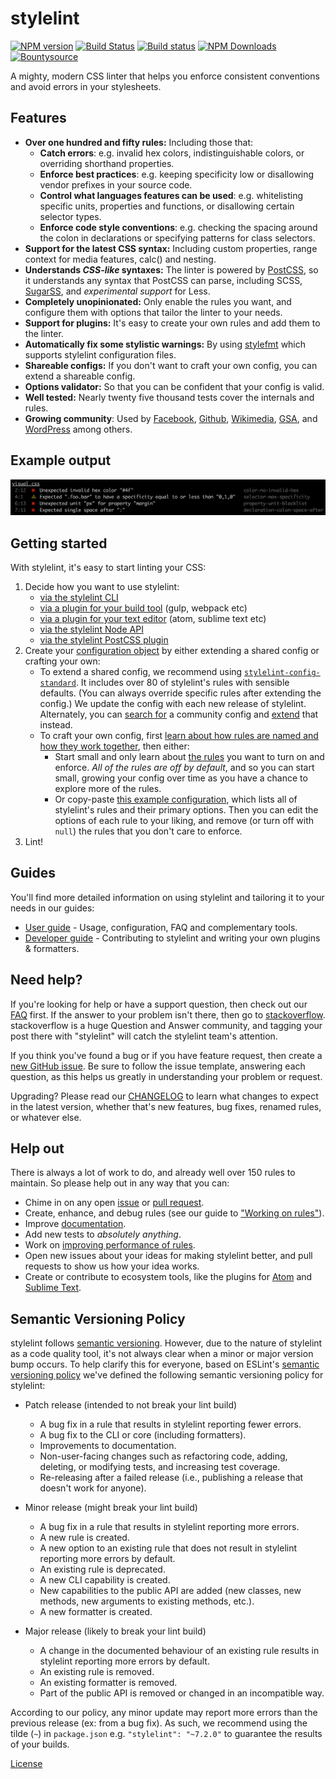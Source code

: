 # stylelint

[![NPM version](http://img.shields.io/npm/v/stylelint.svg)](https://www.npmjs.org/package/stylelint) [![Build Status](https://travis-ci.org/stylelint/stylelint.svg?branch=master)](https://travis-ci.org/stylelint/stylelint) [![Build status](https://ci.appveyor.com/api/projects/status/wwajr0886e00g8je/branch/master?svg=true)](https://ci.appveyor.com/project/stylelint/stylelint/branch/master) [![NPM Downloads](https://img.shields.io/npm/dm/stylelint.svg)](https://www.npmjs.org/package/stylelint) [![Bountysource](https://www.bountysource.com/badge/tracker?tracker_id=9282518)](https://www.bountysource.com/trackers/9282518-stylelint?utm_source=9282518&utm_medium=shield&utm_campaign=TRACKER_BADGE)

A mighty, modern CSS linter that helps you enforce consistent conventions and avoid errors in your stylesheets.

## Features

-   **Over one hundred and fifty rules:** Including those that:
    -   **Catch errors**: e.g. invalid hex colors, indistinguishable colors, or overriding shorthand properties.
    -   **Enforce best practices**: e.g. keeping specificity low or disallowing vendor prefixes in your source code.
    -   **Control what languages features can be used**: e.g. whitelisting specific units, properties and functions, or disallowing certain selector types.
    -   **Enforce code style conventions**: e.g. checking the spacing around the colon in declarations or specifying patterns for class selectors.
-   **Support for the latest CSS syntax:** Including custom properties, range context for media features, calc() and nesting.
-   **Understands *CSS-like* syntaxes:** The linter is powered by [PostCSS](https://github.com/postcss/postcss), so it understands any syntax that PostCSS can parse, including SCSS, [SugarSS](https://github.com/postcss/sugarss), and *experimental support* for Less.
-   **Completely unopinionated:** Only enable the rules you want, and configure them with options that tailor the linter to your needs.
-   **Support for plugins:** It's easy to create your own rules and add them to the linter.
-   **Automatically fix some stylistic warnings:** By using [stylefmt](https://github.com/morishitter/stylefmt) which supports stylelint configuration files.
-   **Shareable configs:** If you don't want to craft your own config, you can extend a shareable config.
-   **Options validator:** So that you can be confident that your config is valid.
-   **Well tested:** Nearly twenty five thousand tests cover the internals and rules.
-   **Growing community**: Used by [Facebook](https://code.facebook.com/posts/879890885467584/improving-css-quality-at-facebook-and-beyond/), [Github](https://github.com/primer/stylelint-config-primer), [Wikimedia](https://github.com/wikimedia/stylelint-config-wikimedia), [GSA](https://github.com/18F/stylelint-rules/), and [WordPress](https://github.com/ntwb/stylelint-config-wordpress/) among others.

## Example output

![Example](https://github.com/stylelint/stylelint/raw/master/example.png?raw=true)

## Getting started

With stylelint, it's easy to start linting your CSS:

1.  Decide how you want to use stylelint:
    -   [via the stylelint CLI](/docs/user-guide/cli.md)
    -   [via a plugin for your build tool](/docs/user-guide/complementary-tools.md#build-tool-plugins) (gulp, webpack etc)
    -   [via a plugin for your text editor](/docs/user-guide/complementary-tools.md#editor-plugins) (atom, sublime text etc)
    -   [via the stylelint Node API](/docs/user-guide/node-api.md)
    -   [via the stylelint PostCSS plugin](/docs/user-guide/postcss-plugin.md)
2.  Create your [configuration object](/docs/user-guide/configuration.md) by either extending a shared config or crafting your own:
    -   To extend a shared config, we recommend using [`stylelint-config-standard`](https://github.com/stylelint/stylelint-config-standard). It includes over 80 of stylelint's rules with sensible defaults. (You can always override specific rules after extending the config.) We update the config with each new release of stylelint. Alternately, you can [search for](https://www.npmjs.com/browse/keyword/stylelint-config) a community config and [extend](/docs/user-guide/configuration.md#extends) that instead.
    -   To craft your own config, first [learn about how rules are named and how they work together](/docs/user-guide/about-rules.md), then either:
        -   Start small and only learn about [the rules](/docs/user-guide/rules.md) you want to turn on and enforce. *All of the rules are off by default*, and so you can start small, growing your config over time as you have a chance to explore more of the rules.
        -   Or copy-paste [this example configuration](docs/user-guide/example-config.md), which lists all of stylelint's rules and their primary options. Then you can edit the options of each rule to your liking, and remove (or turn off with `null`) the rules that you don't care to enforce.
3.  Lint!

## Guides

You'll find more detailed information on using stylelint and tailoring it to your needs in our guides:

-   [User guide](docs/user-guide.md) - Usage, configuration, FAQ and complementary tools.
-   [Developer guide](docs/developer-guide.md) - Contributing to stylelint and writing your own plugins & formatters.

## Need help?

If you're looking for help or have a support question, then check out our [FAQ](docs/user-guide/faq.md) first. If the answer to your problem isn't there, then go to [stackoverflow](http://stackoverflow.com/questions/tagged/stylelint). stackoverflow is a huge Question and Answer community, and tagging your post there with "stylelint" will catch the stylelint team's attention.

If you think you've found a bug or if you have feature request, then create a [new GitHub issue](https://github.com/stylelint/stylelint/issues/new). Be sure to follow the issue template, answering each question, as this helps us greatly in understanding your problem or request.

Upgrading? Please read our [CHANGELOG](CHANGELOG.md) to learn what changes to expect in the latest version, whether that's new features, bug fixes, renamed rules, or whatever else.

## Help out

There is always a lot of work to do, and already well over 150 rules to maintain. So please help out in any way that you can:

-   Chime in on any open [issue](https://github.com/stylelint/stylelint/issues) or [pull request](https://github.com/stylelint/stylelint/pulls).
-   Create, enhance, and debug rules (see our guide to ["Working on rules"](docs/developer-guide/rules.md)).
-   Improve [documentation](docs/).
-   Add new tests to *absolutely anything*.
-   Work on [improving performance of rules](docs/developer-guide/rules.md#improving-the-performance-of-a-new-or-an-existing-rule).
-   Open new issues about your ideas for making stylelint better, and pull requests to show us how your idea works.
-   Create or contribute to ecosystem tools, like the plugins for [Atom](https://github.com/AtomLinter/linter-stylelint) and [Sublime Text](https://github.com/kungfusheep/SublimeLinter-contrib-stylelint).

## Semantic Versioning Policy

stylelint follows [semantic versioning](http://semver.org). However, due to the nature of stylelint as a code quality tool, it's not always clear when a minor or major version bump occurs. To help clarify this for everyone, based on ESLint's [semantic versioning policy](https://github.com/eslint/eslint#semantic-versioning-policy) we've defined the following semantic versioning policy for stylelint:

-   Patch release (intended to not break your lint build)
    -   A bug fix in a rule that results in stylelint reporting fewer errors.
    -   A bug fix to the CLI or core (including formatters).
    -   Improvements to documentation.
    -   Non-user-facing changes such as refactoring code, adding, deleting, or modifying tests, and increasing test coverage.
    -   Re-releasing after a failed release (i.e., publishing a release that doesn't work for anyone).

-   Minor release (might break your lint build)
    -   A bug fix in a rule that results in stylelint reporting more errors.
    -   A new rule is created.
    -   A new option to an existing rule that does not result in stylelint reporting more errors by default.
    -   An existing rule is deprecated.
    -   A new CLI capability is created.
    -   New capabilities to the public API are added (new classes, new methods, new arguments to existing methods, etc.).
    -   A new formatter is created.

-   Major release (likely to break your lint build)
    -   A change in the documented behaviour of an existing rule results in stylelint reporting more errors by default.
    -   An existing rule is removed.
    -   An existing formatter is removed.
    -   Part of the public API is removed or changed in an incompatible way.

According to our policy, any minor update may report more errors than the previous release (ex: from a bug fix). As such, we recommend using the tilde (`~`) in `package.json` e.g. `"stylelint": "~7.2.0"` to guarantee the results of your builds.

[License](https://raw.githubusercontent.com/stylelint/stylelint/master/LICENSE)
